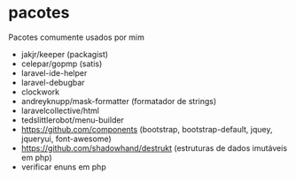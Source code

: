 # pacotes
Pacotes comumente usados por mim

* jakjr/keeper (packagist)
* celepar/gopmp (satis)
* laravel-ide-helper
* laravel-debugbar
* clockwork
* andreyknupp/mask-formatter (formatador de strings)
* laravelcollective/html
* tedslittlerobot/menu-builder
* https://github.com/components (bootstrap, bootstrap-default, jquey, jqueryui, font-awesome)
* https://github.com/shadowhand/destrukt (estruturas de dados imutáveis em php)
* verificar enuns em php
